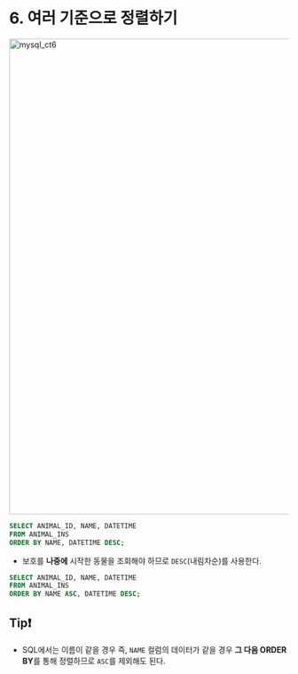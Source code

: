 # 6. 여러 기준으로 정렬하기

<img width="856" alt="mysql_ct6" src="https://user-images.githubusercontent.com/86516594/170632161-889e3583-53f1-4cb6-a926-b692944ffb7d.png">

```SQL
SELECT ANIMAL_ID, NAME, DATETIME
FROM ANIMAL_INS
ORDER BY NAME, DATETIME DESC;
```

* 보호를 **나중에** 시작한 동물을 조회해야 하므로 `DESC`(내림차순)를 사용한다.


```SQL
SELECT ANIMAL_ID, NAME, DATETIME
FROM ANIMAL_INS
ORDER BY NAME ASC, DATETIME DESC;
```

## Tip❗️
* SQL에서는 이름이 같을 경우 즉, `NAME` 컬럼의 데이터가 같을 경우 **그 다음 ORDER BY**를 통해 정렬하므로 `ASC`를 제외해도 된다.

